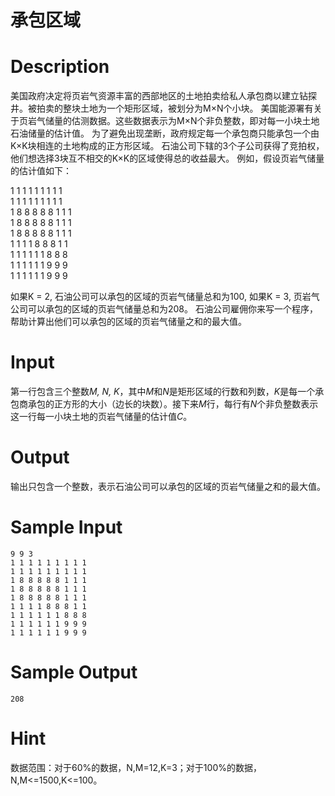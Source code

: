 # 承包区域

 
# Description

美国政府决定将页岩气资源丰富的西部地区的土地拍卖给私人承包商以建立钻探井。被拍卖的整块土地为一个矩形区域，被划分为M×N个小块。 美国能源署有关于页岩气储量的估测数据。这些数据表示为M×N个非负整数，即对每一小块土地石油储量的估计值。 为了避免出现垄断，政府规定每一个承包商只能承包一个由K×K块相连的土地构成的正方形区域。 石油公司下辖的3个子公司获得了竞拍权，他们想选择3块互不相交的K×K的区域使得总的收益最大。 例如，假设页岩气储量的估计值如下：

1 1 1 1 1 1 1 1 1 <br>
1 1 1 1 1 1 1 1 1 <br>
1 8 8 8 8 8 1 1 1 <br>
1 8 8 8 8 8 1 1 1 <br>
1 8 8 8 8 8 1 1 1 <br>
1 1 1 1 8 8 8 1 1 <br>
1 1 1 1 1 1 8 8 8 <br>
1 1 1 1 1 1 9 9 9 <br>
1 1 1 1 1 1 9 9 9 <br>

如果K = 2, 石油公司可以承包的区域的页岩气储量总和为100, 如果K = 3, 页岩气公司可以承包的区域的页岩气储量总和为208。 石油公司雇佣你来写一个程序，帮助计算出他们可以承包的区域的页岩气储量之和的最大值。

# Input

第一行包含三个整数*M, N, K*，其中*M*和*N*是矩形区域的行数和列数，*K*是每一个承包商承包的正方形的大小（边长的块数）。接下来*M*行，每行有*N*个非负整数表示这一行每一小块土地的页岩气储量的估计值*C*。

# Output

输出只包含一个整数，表示石油公司可以承包的区域的页岩气储量之和的最大值。

# Sample Input

```
9 9 3
1 1 1 1 1 1 1 1 1
1 1 1 1 1 1 1 1 1
1 8 8 8 8 8 1 1 1
1 8 8 8 8 8 1 1 1
1 8 8 8 8 8 1 1 1
1 1 1 1 8 8 8 1 1
1 1 1 1 1 1 8 8 8
1 1 1 1 1 1 9 9 9
1 1 1 1 1 1 9 9 9
```

# Sample Output

```
208
```

# Hint

数据范围：对于60%的数据，N,M=12,K=3；对于100%的数据，N,M<=1500,K<=100。

 
